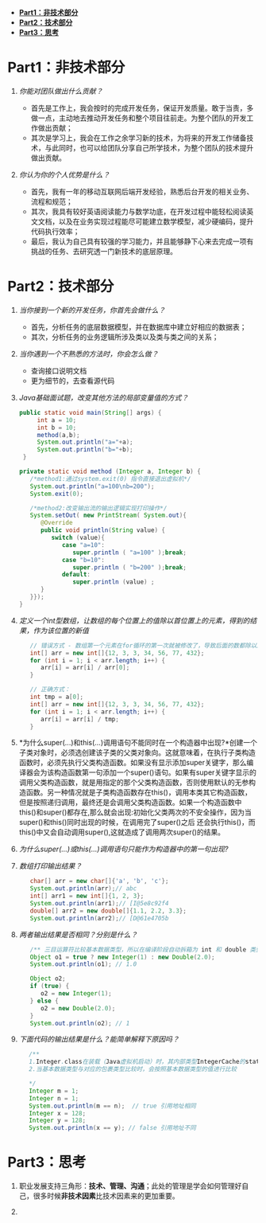 <!-- TOC -->

- [**Part1：非技术部分**](#part1非技术部分)
- [**Part2：技术部分**](#part2技术部分)
- [**Part3：思考**](#part3思考)

<!-- /TOC -->


# **Part1：非技术部分** 
1. *你能对团队做出什么贡献？*   
   - 首先是工作上，我会按时的完成开发任务，保证开发质量。敢于当责，多做一点，主动地去推动开发任务和整个项目往前走。为整个团队的开发工作做出贡献；
   - 其次是学习上，我会在工作之余学习新的技术，为将来的开发工作储备技术，与此同时，也可以给团队分享自己所学技术，为整个团队的技术提升做出贡献。

2. *你认为你的个人优势是什么？*
   - 首先，我有一年的移动互联网后端开发经验，熟悉后台开发的相关业务、流程和规范；
   - 其次，我具有较好英语阅读能力与数学功底，在开发过程中能轻松阅读英文文档，以及在业务实现过程能尽可能建立数学模型，减少硬编码，提升代码执行效率；
   - 最后，我认为自己具有较强的学习能力，并且能够静下心来去完成一项有挑战的任务、去研究透一门新技术的底层原理。



# **Part2：技术部分**
1. *当你接到一个新的开发任务，你首先会做什么？*
   - 首先，分析任务的底层数据模型，并在数据库中建立好相应的数据表；
   - 其次，分析任务的业务逻辑所涉及类以及类与类之间的关系；

2. *当你遇到一个不熟悉的方法时，你会怎么做？* 
   - 查询接口说明文档
   - 更为细节的，去查看源代码

3. *Java基础面试题，改变其他方法的局部变量值的方式？*
   ```java
   public static void main(String[] args) {
        int a = 10;
        int b = 10;
        method(a,b);
        System.out.println("a="+a);
        System.out.println("b="+b);
    }

   private static void method (Integer a, Integer b) {
      /*method1:通过system.exit(0) 指令直接退出虚拟机*/
      System.out.println("a=100\nb=200");
      System.exit(0);

      /*method2:改变输出流的输出逻辑实现打印操作*/
      System.setOut( new PrintStream( System.out){ 
         @Override
         public void println(String value) {
            switch (value){
               case "a=10":
                  super.println ( "a=100" );break;
               case "b=10":
                  super.println ( "b=200" );break;
               default:
                  super.println (value) ;
         }
      }});
   }
   ```

4. *定义一个int型数组，让数组的每个位置上的值除以首位置上的元素，得到的结果，作为该位置的新值*
   ```java
      // 错误方式 - 数组第一个元素在for循环的第一次就被修改了，导致后面的数都除以1
      int[] arr = new int[]{12, 3, 3, 34, 56, 77, 432};
      for (int i = 1; i < arr.length; i++) {
         arr[i] = arr[i] / arr[0];
      }

      // 正确方式：
      int tmp = a[0];
      int[] arr = new int[]{12, 3, 3, 34, 56, 77, 432};
      for (int i = 1; i < arr.length; i++) {
         arr[i] = arr[i] / tmp;
      }
   ```


5. *为什么super(...)和this(...)调用语句不能同时在一个构造器中出现?*创建一个子类对象时，必须选创建该子类的父类对象向。这就意味着，在执行子类构造函数时，必须先执行父类构造函数。如果没有显示添加super关键字，那么编译器会为该构造函数第一句添加一个super()语句。如果有super关键字显示的调用父类构造函数，就是用指定的那个父类构造函数，否则使用默认的无参构造函数。另一种情况就是子类构造函数存在this()，调用本类其它构造函数，但是按照递归调用，最终还是会调用父类构造函数。如果一个构造函数中this()和super()都存在,那么就会出现:初始化父类两次的不安全操作，因为当super()和this()同时出现的时候，在调用完了super()之后 还会执行this()，而this()中又会自动调用super(),这就造成了调用两次super()的结果。

6.  *为什么super(...)或this(...)调用语句只能作为构造器中的第一句出现?*

7. *数组打印输出结果？*
   ```java
      char[] arr = new char[]{'a', 'b', 'c'};
      System.out.println(arr);// abc
      int[] arr1 = new int[]{1, 2, 3};
      System.out.println(arr1);// [I@5e8c92f4
      double[] arr2 = new double[]{1.1, 2.2, 3.3};
      System.out.println(arr2);// [D@61e4705b
   ```

8. *两者输出结果是否相同？分别是什么？*
   ```java
      /** 三目运算符比较基本数据类型，所以在编译阶段自动拆箱为 int 和 double 类型，由于三目运算符要求 表达式2 和 表达式3 类型一致，所以在编译阶段自动类型提升（即 int 自动类型转换为 double 类型）*/
      Object o1 = true ? new Integer(1) : new Double(2.0);
      System.out.println(o1); // 1.0

      Object o2;
      if (true) {
         o2 = new Integer(1);
      } else {
         o2 = new Double(2.0);
      }
      System.out.println(o2); // 1
   ```

9. *下面代码的输出结果是什么？能简单解释下原因吗？*
```java
      /**
      1.Integer.class在装载（Java虚拟机启动）时，其内部类型IntegerCache的static块即开始执行，实例化并暂存数值在-128到127之间的Integer类型对象。当自动装箱int型值在-128到127之间时，即直接返回IntegerCache中暂存的Integer类型对象
      2.当基本数据类型与对应的包裹类型比较时，会按照基本数据类型的值进行比较

      */
      Integer m = 1;
      Integer n = 1;
      System.out.println(m == n);  // true 引用地址相同
      Integer x = 128;
      Integer y = 128;
      System.out.println(x == y); // false 引用地址不同
```



# **Part3：思考**

1. 职业发展支持三角形：**技术、管理、沟通**；此处的管理是学会如何管理好自己，很多时候**非技术因素**比技术因素来的更加重要。

2. 